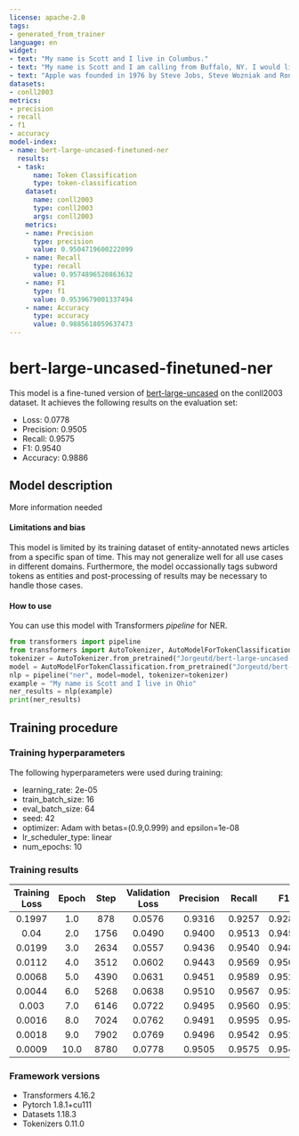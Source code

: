 ```yaml
---
license: apache-2.0
tags:
- generated_from_trainer
language: en
widget:
- text: "My name is Scott and I live in Columbus."
- text: "My name is Scott and I am calling from Buffalo, NY. I would like to file a complain with United Airlines."
- text: "Apple was founded in 1976 by Steve Jobs, Steve Wozniak and Ronald Wayne."
datasets:
- conll2003
metrics:
- precision
- recall
- f1
- accuracy
model-index:
- name: bert-large-uncased-finetuned-ner
  results:
  - task:
      name: Token Classification
      type: token-classification
    dataset:
      name: conll2003
      type: conll2003
      args: conll2003
    metrics:
    - name: Precision
      type: precision
      value: 0.9504719600222099
    - name: Recall
      type: recall
      value: 0.9574896520863632
    - name: F1
      type: f1
      value: 0.9539679001337494
    - name: Accuracy
      type: accuracy
      value: 0.9885618059637473
---
```


<!-- This model card has been generated automatically according to the information the Trainer had access to. You
should probably proofread and complete it, then remove this comment. -->

# bert-large-uncased-finetuned-ner

This model is a fine-tuned version of [bert-large-uncased](https://huggingface.co/bert-large-uncased) on the conll2003 dataset.
It achieves the following results on the evaluation set:
- Loss: 0.0778
- Precision: 0.9505
- Recall: 0.9575
- F1: 0.9540
- Accuracy: 0.9886

## Model description

More information needed

#### Limitations and bias

This model is limited by its training dataset of entity-annotated news articles from a specific span of time. This may not generalize well for all use cases in different domains. Furthermore, the model occassionally tags subword tokens as entities and post-processing of results may be necessary to handle those cases. 


#### How to use

You can use this model with Transformers *pipeline* for NER.

```python
from transformers import pipeline
from transformers import AutoTokenizer, AutoModelForTokenClassification
tokenizer = AutoTokenizer.from_pretrained("Jorgeutd/bert-large-uncased-finetuned-ner")
model = AutoModelForTokenClassification.from_pretrained("Jorgeutd/bert-large-uncased-finetuned-ner")
nlp = pipeline("ner", model=model, tokenizer=tokenizer)
example = "My name is Scott and I live in Ohio"
ner_results = nlp(example)
print(ner_results)
```


## Training procedure

### Training hyperparameters

The following hyperparameters were used during training:
- learning_rate: 2e-05
- train_batch_size: 16
- eval_batch_size: 64
- seed: 42
- optimizer: Adam with betas=(0.9,0.999) and epsilon=1e-08
- lr_scheduler_type: linear
- num_epochs: 10

### Training results

| Training Loss | Epoch | Step | Validation Loss | Precision | Recall | F1     | Accuracy |
|:-------------:|:-----:|:----:|:---------------:|:---------:|:------:|:------:|:--------:|
| 0.1997        | 1.0   | 878  | 0.0576          | 0.9316    | 0.9257 | 0.9286 | 0.9837   |
| 0.04          | 2.0   | 1756 | 0.0490          | 0.9400    | 0.9513 | 0.9456 | 0.9870   |
| 0.0199        | 3.0   | 2634 | 0.0557          | 0.9436    | 0.9540 | 0.9488 | 0.9879   |
| 0.0112        | 4.0   | 3512 | 0.0602          | 0.9443    | 0.9569 | 0.9506 | 0.9881   |
| 0.0068        | 5.0   | 4390 | 0.0631          | 0.9451    | 0.9589 | 0.9520 | 0.9882   |
| 0.0044        | 6.0   | 5268 | 0.0638          | 0.9510    | 0.9567 | 0.9538 | 0.9885   |
| 0.003         | 7.0   | 6146 | 0.0722          | 0.9495    | 0.9560 | 0.9527 | 0.9885   |
| 0.0016        | 8.0   | 7024 | 0.0762          | 0.9491    | 0.9595 | 0.9543 | 0.9887   |
| 0.0018        | 9.0   | 7902 | 0.0769          | 0.9496    | 0.9542 | 0.9519 | 0.9883   |
| 0.0009        | 10.0  | 8780 | 0.0778          | 0.9505    | 0.9575 | 0.9540 | 0.9886   |


### Framework versions

- Transformers 4.16.2
- Pytorch 1.8.1+cu111
- Datasets 1.18.3
- Tokenizers 0.11.0

